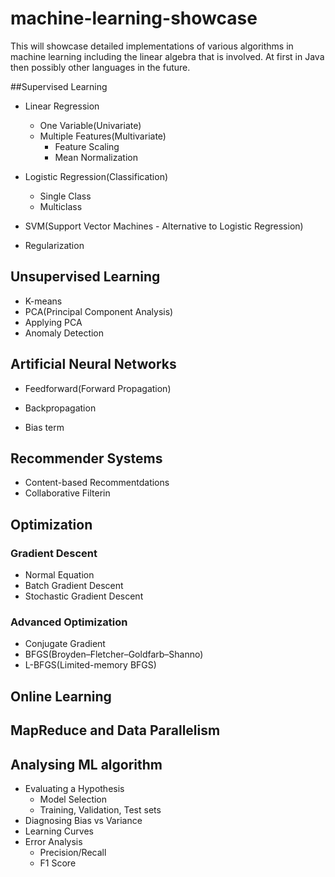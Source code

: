 # machine-learning-showcase
This will showcase detailed implementations of various algorithms in machine learning including the linear algebra that is involved.
At first in Java then possibly other languages in the future.

##Supervised Learning
* Linear Regression
  * One Variable(Univariate)
  * Multiple Features(Multivariate) 
    * Feature Scaling
    * Mean Normalization
* Logistic Regression(Classification)
  * Single Class
  * Multiclass
* SVM(Support Vector Machines - Alternative to Logistic Regression)

* Regularization

## Unsupervised Learning
* K-means
* PCA(Principal Component Analysis)
* Applying PCA
* Anomaly Detection

## Artificial Neural Networks
* Feedforward(Forward Propagation)
* Backpropagation

* Bias term 

## Recommender Systems
* Content-based Recommentdations
* Collaborative Filterin

## Optimization
### Gradient Descent
* Normal Equation
* Batch Gradient Descent
* Stochastic Gradient Descent
### Advanced Optimization
* Conjugate Gradient
* BFGS(Broyden–Fletcher–Goldfarb–Shanno)
* L-BFGS(Limited-memory BFGS)

## Online Learning

## MapReduce and Data Parallelism

## Analysing ML algorithm
* Evaluating a Hypothesis
  * Model Selection
  * Training, Validation, Test sets
* Diagnosing Bias vs Variance
* Learning Curves
* Error Analysis
  * Precision/Recall
  * F1 Score
